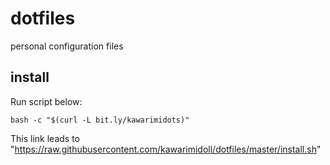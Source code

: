 # dotfiles
personal configuration files

## install
Run script below:
```
bash -c "$(curl -L bit.ly/kawarimidots)"
```

This link leads to "https://raw.githubusercontent.com/kawarimidoll/dotfiles/master/install.sh"
